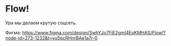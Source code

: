 # Flow!

Ура мы делаем крутую соцсеть.

Фигма: https://www.figma.com/design/SwhYJo7FiE2gmI4EoKMHAS/Flow!?node-id=273-1232&t=yu5qcRHnrBAe1a7r-0
